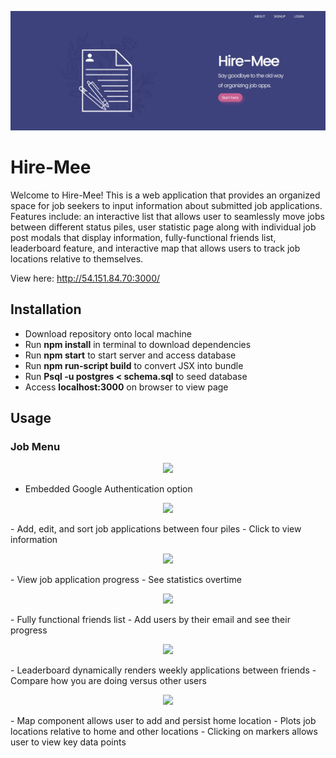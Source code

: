 <p align="center"><img src="demo.jpg"/></p>

# Hire-Mee

Welcome to Hire-Mee! This is a web application that provides an organized space for job seekers to input information about submitted job applications. Features include: an interactive list that allows user to seamlessly move jobs between different status piles, user statistic page along with individual job post modals that display information, fully-functional friends list, leaderboard feature, and interactive map that allows users to track job locations relative to themselves.

View here: http://54.151.84.70:3000/

## Installation

- Download repository onto local machine
- Run <b>npm install</b> in terminal to download dependencies
- Run <b>npm start</b> to start server and access database
- Run <b>npm run-script build</b> to convert JSX into bundle
- Run <b>Psql -u postgres < schema.sql</b> to seed database
- Access <b>localhost:3000</b> on browser to view page

## Usage

<h3>Job Menu</h3>

<p align="center"><img src="https://i.imgur.com/qMvIrFw.gif"/><p>
  
- Embedded Google Authentication option

<p align="center"><img src="https://i.imgur.com/gFNdO6e.gif"/><p>
- Add, edit, and sort job applications between four piles
- Click to view information

<p align="center"><img src="https://i.imgur.com/CrddZ7n.gif"/><p>
- View job application progress
- See statistics overtime

<p align="center"><img src=https://i.imgur.com/y7MSLak.gif"/><p>
- Fully functional friends list
- Add users by their email and see their progress

<p align="center"><img src=https://i.imgur.com/gp2aXKP.gif"/><p>
- Leaderboard dynamically renders weekly applications between friends
- Compare how you are doing versus other users

<p align="center"><img src=https://i.imgur.com/52iCxvi.gif"/><p>
- Map component allows user to add and persist home location
- Plots job locations relative to home and other locations
- Clicking on markers allows user to view key data points
